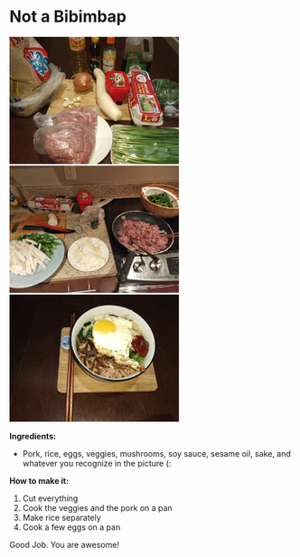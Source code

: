 # Not a Bibimbap

![](bibimbap.jpg)
![](bibimbap2.jpg)
![](bibimbap3.jpg)

**Ingredients:**

* Pork, rice, eggs, veggies, mushrooms, soy sauce, sesame oil, sake, and whatever you recognize in the picture (:

**How to make it:**

1. Cut everything
1. Cook the veggies and the pork on a pan
1. Make rice separately
1. Cook a few eggs on a pan

Good Job. You are awesome!
